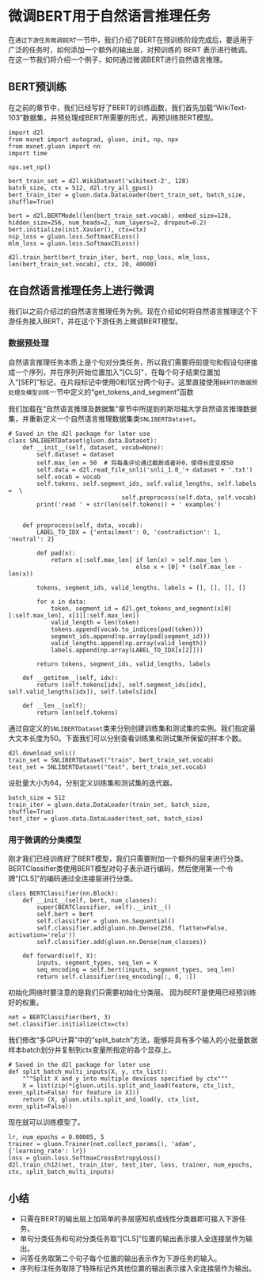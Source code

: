 # 微调BERT用于自然语言推理任务

在`通过下游任务微调BERT`一节中，我们介绍了BERT在预训练阶段完成后，要适用于广泛的任务时，如何添加一个额外的输出层，对预训练的 BERT 表示进行微调。在这一节我们将介绍一个例子，如何通过微调BERT进行自然语言推理。


## BERT预训练
在之前的章节中，我们已经写好了BERT的训练函数，我们首先加载“WikiText-103”数据集，并预处理成BERT所需要的形式，再预训练BERT模型。

```{.python .input  n=1}
import d2l
from mxnet import autograd, gluon, init, np, npx
from mxnet.gluon import nn
import time

npx.set_np()

bert_train_set = d2l.WikiDataset('wikitext-2', 128)
batch_size, ctx = 512, d2l.try_all_gpus()
bert_train_iter = gluon.data.DataLoader(bert_train_set, batch_size, shuffle=True)

bert = d2l.BERTModel(len(bert_train_set.vocab), embed_size=128, hidden_size=256, num_heads=2, num_layers=2, dropout=0.2)
bert.initialize(init.Xavier(), ctx=ctx)
nsp_loss = gluon.loss.SoftmaxCELoss()
mlm_loss = gluon.loss.SoftmaxCELoss()

d2l.train_bert(bert_train_iter, bert, nsp_loss, mlm_loss, len(bert_train_set.vocab), ctx, 20, 40000)
```

## 在自然语言推理任务上进行微调
我们以之前介绍过的自然语言推理任务为例。现在介绍如何将自然语言推理这个下游任务接入BERT，并在这个下游任务上微调BERT模型。

### 数据预处理

自然语言推理任务本质上是个句对分类任务，所以我们需要将前提句和假设句拼接成一个序列，并在序列开始位置加入"[CLS]"，在每个句子结束位置加入“[SEP]”标记，在片段标记中使用0和1区分两个句子。这里直接使用`BERT的数据预处理及模型训练`一节中定义的“get_tokens_and_segment”函数

我们加载在“自然语言推理及数据集”章节中所提到的斯坦福大学自然语言推理数据集，并重新定义一个自然语言推理数据集类`SNLIBERTDataset`。

```{.python .input  n=65}
# Saved in the d2l package for later use
class SNLIBERTDataset(gluon.data.Dataset):
    def __init__(self, dataset, vocab=None):
        self.dataset = dataset
        self.max_len = 50  # 将每条评论通过截断或者补0，使得长度变成50
        self.data = d2l.read_file_snli('snli_1.0_'+ dataset + '.txt')
        self.vocab = vocab
        self.tokens, self.segment_ids, self.valid_lengths, self.labels =  \
                                self.preprocess(self.data, self.vocab)
        print('read ' + str(len(self.tokens)) + ' examples')


    def preprocess(self, data, vocab):
        LABEL_TO_IDX = {'entailment': 0, 'contradiction': 1, 'neutral': 2}

        def pad(x):
            return x[:self.max_len] if len(x) > self.max_len \
                                    else x + [0] * (self.max_len - len(x))
        
        tokens, segment_ids, valid_lengths, labels = [], [], [], []
        
        for x in data:
            token, segment_id = d2l.get_tokens_and_segment(x[0][:self.max_len], x[1][:self.max_len])
            valid_length = len(token)
            tokens.append(vocab.to_indices(pad(token)))
            segment_ids.append(np.array(pad(segment_id)))
            valid_lengths.append(np.array(valid_length))
            labels.append(np.array(LABEL_TO_IDX[x[2]]))
            
        return tokens, segment_ids, valid_lengths, labels

    def __getitem__(self, idx):
        return (self.tokens[idx], self.segment_ids[idx], self.valid_lengths[idx]), self.labels[idx]

    def __len__(self):
        return len(self.tokens)
```

通过自定义的`SNLIBERTDataset`类来分别创建训练集和测试集的实例。我们指定最大文本长度为50。下面我们可以分别查看训练集和测试集所保留的样本个数。

```{.python .input  n=66}
d2l.download_snli()
train_set = SNLIBERTDataset("train", bert_train_set.vocab)
test_set = SNLIBERTDataset("test", bert_train_set.vocab)
```

设批量大小为64，分别定义训练集和测试集的迭代器。

```{.python .input  n=67}
batch_size = 512
train_iter = gluon.data.DataLoader(train_set, batch_size, shuffle=True)
test_iter = gluon.data.DataLoader(test_set, batch_size)
```

### 用于微调的分类模型

刚才我们已经训练好了BERT模型，我们只需要附加一个额外的层来进行分类。 BERTClassifier类使用BERT模型对句子表示进行编码，然后使用第一个令牌“[CLS]”的编码通过全连接层进行分类。

```{.python .input  n=82}
class BERTClassifier(nn.Block):
    def __init__(self, bert, num_classes):
        super(BERTClassifier, self).__init__()
        self.bert = bert
        self.classifier = gluon.nn.Sequential()
        self.classifier.add(gluon.nn.Dense(256, flatten=False, activation='relu'))
        self.classifier.add(gluon.nn.Dense(num_classes))

    def forward(self, X):
        inputs, segment_types, seq_len = X
        seq_encoding = self.bert(inputs, segment_types, seq_len)
        return self.classifier(seq_encoding[:, 0, :])
```

初始化网络时要注意的是我们只需要初始化分类层。 因为BERT是使用已经预训练好的权重。

```{.python .input  n=83}
net = BERTClassifier(bert, 3)
net.classifier.initialize(ctx=ctx)
```

我们修改“多GPU计算”中的“split_batch”方法，能够将具有多个输入的小批量数据样本batch划分并复制到ctx变量所指定的各个显存上。

```{.python .input  n=84}
# Saved in the d2l package for later use
def split_batch_multi_inputs(X, y, ctx_list):
    """Split X and y into multiple devices specified by ctx"""
    X = list(zip(*[gluon.utils.split_and_load(feature, ctx_list, even_split=False) for feature in X]))
    return (X, gluon.utils.split_and_load(y, ctx_list, even_split=False))
```

现在就可以训练模型了。

```{.python .input  n=87}
lr, num_epochs = 0.00005, 5
trainer = gluon.Trainer(net.collect_params(), 'adam', {'learning_rate': lr})
loss = gluon.loss.SoftmaxCrossEntropyLoss()
d2l.train_ch12(net, train_iter, test_iter, loss, trainer, num_epochs, ctx, split_batch_multi_inputs)
```

## 小结

- 只需在BERT的输出层上加简单的多层感知机或线性分类器即可接入下游任务。
- 单句分类任务和句对分类任务取“[CLS]”位置的输出表示接入全连接层作为输出。
- 问答任务取第二个句子每个位置的输出表示作为下游任务的输入。
- 序列标注任务取除了特殊标记外其他位置的输出表示接入全连接层作为输出。
